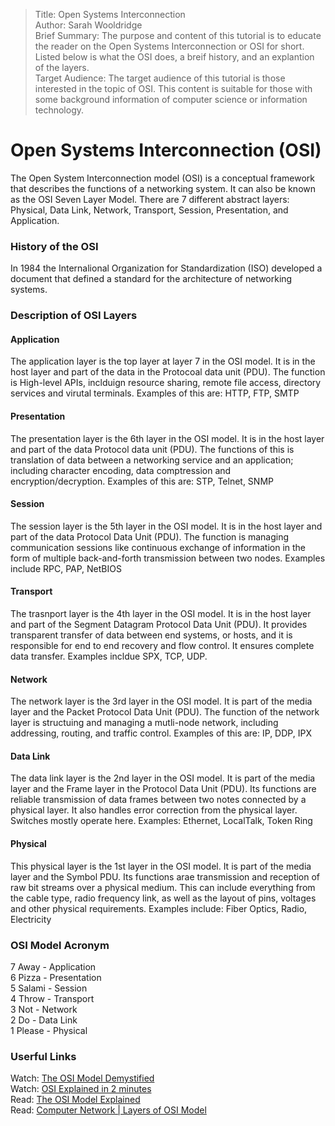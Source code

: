 > Title: Open Systems Interconnection  
> Author: Sarah Wooldridge  
> Brief Summary: The purpose and content of this tutorial is to educate the reader on the Open Systems Interconnection or OSI for short. Listed below is what the OSI does, a breif history, and an explantion of the layers.  
> Target Audience: The target audience of this tutorial is those interested in the topic of OSI. This content is suitable for those with some background information of computer science or information technology. 


# Open Systems Interconnection (OSI)
The Open System Interconnection model (OSI) is a conceptual framework that describes the functions of a networking system. It can also be known as the OSI Seven Layer Model.
There are 7 different abstract layers: Physical, Data Link, Network, Transport, Session, Presentation, and Application.

### History of the OSI
In 1984 the Internalional Organization for Standardization (ISO) developed a document that defined a standard for the architecture of networking systems.


### Description of OSI Layers

#### Application 
The application layer is the top layer at layer 7 in the OSI model. It is in the host layer and part of the data in the Protocoal data unit (PDU). The function is High-level APIs, inclduign resource sharing, remote file access, directory services and virutal terminals. Examples of this are: HTTP, FTP, SMTP

#### Presentation
The presentation layer is the 6th layer in the OSI model. It is in the host layer and part of the data Protocol data unit (PDU). The functions of this is translation of data between a networking service and an application; including character encoding, data comptression and encryption/decryption. Examples of this are: STP, Telnet, SNMP

#### Session
The session layer is the 5th layer in the OSI model. It is in the host layer and part of the data Protocol Data Unit (PDU). The function is managing communication sessions like continuous exchange of information in the form of multiple back-and-forth transmission between two nodes. Examples include RPC, PAP, NetBIOS

#### Transport
The trasnport layer is the 4th layer in the OSI model. It is in the host layer and part of the Segment Datagram Protocol Data Unit (PDU). It provides transparent transfer of data between end systems, or hosts, and it is responsible for end to end recovery and flow control. It ensures complete data transfer. Examples incldue SPX, TCP, UDP.

#### Network
The network layer is the 3rd layer in the OSI model. It is part of the media layer and the Packet Protocol Data Unit (PDU). The function of the network layer is structuing and managing a mutli-node network, including addressing, routing, and traffic control. Examples of this are: IP, DDP, IPX

#### Data Link
The data link layer is the 2nd layer in the OSI model. It is part of the media layer and the Frame layer in the Protocol Data Unit (PDU). Its functions are reliable transmission of data frames between two notes connected by a physical layer. It also handles error correction from the physical layer. Switches mostly operate here. Examples: Ethernet, LocalTalk, Token Ring

#### Physical
This physical layer is the 1st layer in the OSI model. It is part of the media layer and the Symbol PDU. Its functions arae transmission and reception of raw bit streams over a physical medium. This can include everything from the cable type, radio frequency link, as well as the layout of pins, voltages and other physical requirements. Examples include: Fiber Optics, Radio, Electricity

### OSI Model Acronym
7 Away - Application   
6 Pizza - Presentation  
5 Salami - Session   
4 Throw - Transport  
3 Not - Network  
2 Do - Data Link  
1 Please - Physical  

### Userful Links
Watch: [The OSI Model Demystified](https://www.youtube.com/watch?v=HEEnLZV2wGI)  
Watch: [OSI Explained in 2 minutes](https://www.youtube.com/watch?v=A_3wBgfVDZo)  
Read: <a href="https://www.networkworld.com/article/3239677/the-osi-model-explained-how-to-understand-and-remember-the-7-layer-network-model.html" target="_blank">The OSI Model Explained</a>  
Read: <a href="https://www.geeksforgeeks.org/layers-osi-model/" target="_blank">Computer Network | Layers of OSI Model</a>  
